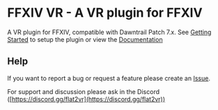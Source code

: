# FFXIV VR - A VR plugin for FFXIV

A VR plugin for FFXIV, compatible with Dawntrail Patch 7.x. See [Getting Started](https://github.com/WesleyLuk90/ffxiv-vr/wiki/Getting-Started) to setup the plugin or view the [Documentation](https://github.com/WesleyLuk90/ffxiv-vr/wiki)

## Help

If you want to report a bug or request a feature please create an [Issue](https://github.com/WesleyLuk90/ffxiv-vr/issues).

For support and discussion please ask in the Discord ([https://discord.gg/flat2vr](https://discord.gg/flat2vr))
